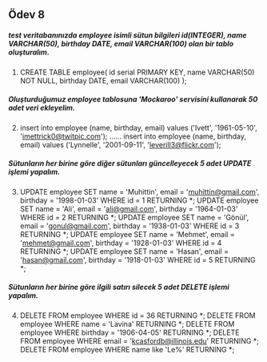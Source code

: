 ## Ödev 8

##### test veritabanınızda employee isimli sütun bilgileri id(INTEGER), name VARCHAR(50), birthday DATE, email VARCHAR(100) olan bir tablo oluşturalım.
1. CREATE TABLE employee(
	id serial PRIMARY KEY,
	name VARCHAR(50) NOT NULL,
	birthday DATE,
	email VARCHAR(100)
);

##### Oluşturduğumuz employee tablosuna 'Mockaroo' servisini kullanarak 50 adet veri ekleyelim.
2. insert into employee (name, birthday, email) values ('Ivett', '1961-05-10', 'imettrick0@twitpic.com');
......
insert into employee (name, birthday, email) values ('Lynnelle', '2001-09-11', 'leverill3@flickr.com');

##### Sütunların her birine göre diğer sütunları güncelleyecek 5 adet UPDATE işlemi yapalım.
3. UPDATE employee SET name = 'Muhittin', email = 'muhittin@gmail.com', birthday = '1998-01-03' WHERE id = 1 RETURNING *;
UPDATE employee SET name = 'Ali', email = 'ali@gmail.com', birthday = '1964-01-03' WHERE id = 2 RETURNING *;
UPDATE employee SET name = 'Gönül', email = 'gonul@gmail.com', birthday = '1938-01-03' WHERE id = 3 RETURNING *;
UPDATE employee SET name = 'Mehmet', email = 'mehmet@gmail.com', birthday = '1928-01-03' WHERE id = 4 RETURNING *;
UPDATE employee SET name = 'Hasan', email = 'hasan@gmail.com', birthday = '1918-01-03' WHERE id = 5 RETURNING *;

##### Sütunların her birine göre ilgili satırı silecek 5 adet DELETE işlemi yapalım.
4. DELETE FROM employee WHERE id = 36 RETURNING *;
DELETE FROM employee WHERE name = 'Lavina' RETURNING *;
DELETE FROM employee WHERE birthday = '1906-04-05' RETURNING *;
DELETE FROM employee WHERE email = 'kcasfordb@illinois.edu' RETURNING *;
DELETE FROM employee WHERE name like 'Le%' RETURNING *;
